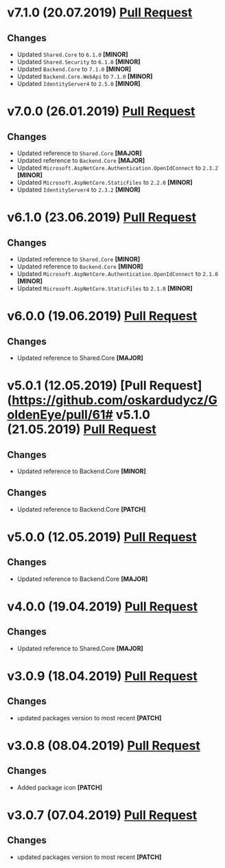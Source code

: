 # v7.1.0 (20.07.2019) [Pull Request](https://github.com/oskardudycz/GoldenEye/pull/71)

## Changes

* Updated `Shared.Core` to `6.1.0` **[MINOR]**
* Updated `Shared.Security` to `6.1.0` **[MINOR]**
* Updated `Backend.Core` to `7.1.0` **[MINOR]**
* Updated `Backend.Core.WebApi` to `7.1.0` **[MINOR]**
* Updated `IdentityServer4` to `2.5.0` **[MINOR]**

# v7.0.0 (26.01.2019) [Pull Request](https://github.com/oskardudycz/GoldenEye/pull/69)

## Changes

* Updated reference to `Shared.Core` **[MAJOR]**
* Updated reference to `Backend.Core` **[MAJOR]**
* Updated `Microsoft.AspNetCore.Authentication.OpenIdConnect` to `2.3.2` **[MINOR]**
* Updated `Microsoft.AspNetCore.StaticFiles` to `2.2.0` **[MINOR]**
* Updated `IdentityServer4` to `2.3.2` **[MINOR]**

# v6.1.0 (23.06.2019) [Pull Request](https://github.com/oskardudycz/GoldenEye/pull/65)

## Changes

* Updated reference to `Shared.Core` **[MINOR]**
* Updated reference to `Backend.Core` **[MINOR]**
* Updated `Microsoft.AspNetCore.Authentication.OpenIdConnect` to `2.1.0` **[MINOR]**
* Updated `Microsoft.AspNetCore.StaticFiles` to `2.1.0` **[MINOR]**

# v6.0.0 (19.06.2019) [Pull Request](https://github.com/oskardudycz/GoldenEye/pull/64)

## Changes

* Updated reference to Shared.Core **[MAJOR]**

# v5.0.1 (12.05.2019) [Pull Request](https://github.com/oskardudycz/GoldenEye/pull/61# v5.1.0 (21.05.2019) [Pull Request](https://github.com/oskardudycz/GoldenEye/pull/59)

## Changes

* Updated reference to Backend.Core **[MINOR]**

## Changes

* Updated reference to Backend.Core **[PATCH]**

# v5.0.0 (12.05.2019) [Pull Request](https://github.com/oskardudycz/GoldenEye/pull/60)

## Changes

* Updated reference to Backend.Core **[MAJOR]**

# v4.0.0 (19.04.2019) [Pull Request](https://github.com/oskardudycz/GoldenEye/pull/58)

## Changes

* Updated reference to Shared.Core **[MAJOR]**


# v3.0.9 (18.04.2019) [Pull Request](https://github.com/oskardudycz/GoldenEye/pull/57)

## Changes

* updated packages version to most recent **[PATCH]**

# v3.0.8 (08.04.2019) [Pull Request](https://github.com/oskardudycz/GoldenEye/pull/54)

## Changes

* Added package icon **[PATCH]**


# v3.0.7 (07.04.2019) [Pull Request](https://github.com/oskardudycz/GoldenEye/pull/53)

## Changes

* updated packages version to most recent **[PATCH]**

